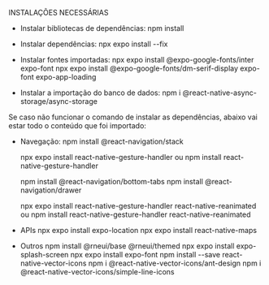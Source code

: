 INSTALAÇÕES NECESSÁRIAS

- Instalar bibliotecas de dependências: 
    npm install
- Instalar dependências: 
    npx expo install --fix

- Instalar fontes importadas: 
   npx expo install @expo-google-fonts/inter expo-font
   npx expo install @expo-google-fonts/dm-serif-display expo-font expo-app-loading

- Instalar a importação do banco de dados: 
   npm i @react-native-async-storage/async-storage


Se caso não funcionar o comando de instalar as dependências, abaixo vai estar todo o conteúdo que foi importado:

- Navegação:
   npm install @react-navigation/stack

   npx expo install react-native-gesture-handler
   ou
   npm install react-native-gesture-handler

   npm install @react-navigation/bottom-tabs
   npm install @react-navigation/drawer

   npx expo install react-native-gesture-handler react-native-reanimated 
   ou 
   npm install react-native-gesture-handler react-native-reanimated


- APIs
   npx expo install expo-location
   npx expo install react-native-maps


- Outros
   npm install @rneui/base @rneui/themed
   npx expo install expo-splash-screen
   npx expo install expo-font
   npm install --save react-native-vector-icons
   npm i @react-native-vector-icons/ant-design
   npm i @react-native-vector-icons/simple-line-icons
